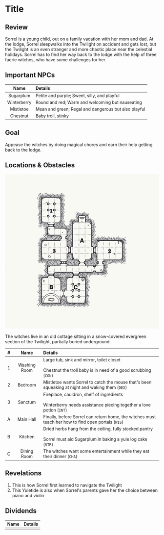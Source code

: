# Title

## Review
Sorrel is a young child, out on a family vacation with her mom and dad. At the lodge, Sorrel sleepwalks into the Twilight on accident and gets lost, but the Twilight is an even stranger and more chaotic place near the celestial holidays. Sorrel has to find her way back to the lodge with the help of three faerie witches, who have some challenges for her.

## Important NPCs

| Name | Details |
|:---:|:--- |
| Sugarplum | Petite and purple; Sweet, silly, and playful |
| Winterberry | Round and red; Warm and welcoming but nauseating |
| Mistletoe | Mean and green; Regal and dangerous but also playful |
| Chestnut | Baby troll, stinky |

## Goal
Appease the witches by doing magical chores and earn their help getting back to the lodge.

## Locations & Obstacles

![Map of the witches' house](images/yuletide.png)

The witches live in an old cottage sitting in a snow-covered evergreen section of the Twilight, partially buried underground.

| # | Name | Details |
|:---:|:---:|:--- |
| 1 | Washing Room | Large tub, sink and mirror, toilet closet<br/><br/>Chestnut the troll baby is in need of a good scrubbing (`CON`) |
| 2 | Bedroom | Mistletoe wants Sorrel to catch the mouse that's been squeaking at night and waking them (`DEX`) |
| 3 | Sanctum | Fireplace, cauldron, shelf of ingredients<br/><br/>Winterberry needs assistance piecing together a love potion (`INT`) |
| A | Main Hall | Finally, before Sorrel can return home, the witches must teach her how to find open portals (`WIS`) |
| B | Kitchen | Dried herbs hang from the ceiling, fully stocked pantry<br/><br/>Sorrel must aid Sugarplum in baking a yule log cake (`STR`) |
| C | Dining Room | The witches want some entertainment while they eat their dinner (`CHA`) |

## Revelations

1. This is how Sorrel first learned to navigate the Twilight
2. This Yuletide is also when Sorrel's parents gave her the choice between piano and violin

## Dividends

| Name | Details |
|:---:|:--- |
|  |  |